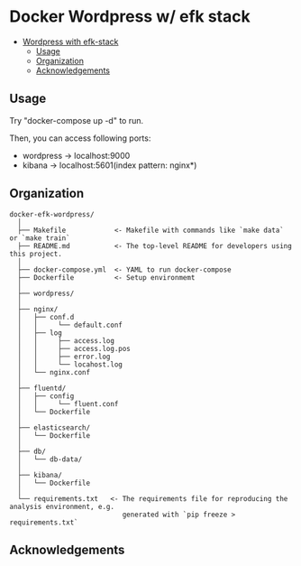 # Docker Wordpress w/ efk stack

<!-- @import "[TOC]" {cmd="toc" depthFrom=1 depthTo=6 orderedList=false} -->

<!-- code_chunk_output -->

* [Wordpress with efk-stack](#pytorch-template-project)
	* [Usage](#how-to-run)
	* [Organization](#organization)
    * [Acknowledgements](#acknowledgements)

<!-- /code_chunk_output -->

## Usage
Try "docker-compose up -d" to run.

Then, you can access following ports:
* wordpress -> localhost:9000
* kibana -> localhost:5601(index pattern: nginx*)

## Organization

  ```
  docker-efk-wordpress/
    │
    ├── Makefile            <- Makefile with commands like `make data` or `make train`
    ├── README.md           <- The top-level README for developers using this project.
    │
    ├── docker-compose.yml  <- YAML to run docker-compose
    ├── Dockerfile          <- Setup environmemt
    │
    ├── wordpress/
    │ 
    ├── nginx/   
    │   ├── conf.d
    │   │     └── default.conf
    │   ├── log
    │   │     ├── access.log
    │   │     ├── access.log.pos
    │   │     ├── error.log
    │   │     └── locahost.log
    │   └── nginx.conf
    │ 
    ├── fluentd/
    │   ├── config
    │   │     └── fluent.conf
    │   └── Dockerfile
    │ 
    ├── elasticsearch/
    │   └── Dockerfile
    │ 
    ├── db/
    │   └── db-data/
    │ 
    ├── kibana/
    │   └── Dockerfile
    │ 
    └── requirements.txt   <- The requirements file for reproducing the analysis environment, e.g.
                              generated with `pip freeze > requirements.txt`
  ```
  
## Acknowledgements

